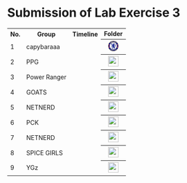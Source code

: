 # Submission of Lab Exercise 3

<table>
  <tr>
    <th>No.</th>
    <th>Group</th>
    <th>Timeline</th>
    <th>Folder</th>
  </tr>
  <tr>
    <td>1</td>
    <td>capybaraaa</td>
    <td></td>
    <th><a href="submissions/lab3/capybara"><img src="../../project/images/Chelsea_FC.svg.png" width="24px" height="24px"></a></th>
  </tr>
  <tr>
    <td>2</td>
    <td>PPG</td>
    <td></td>
    <th><a href="submissions/lab3"><img src="../../project/images/folder.png" width="24px" height="24px"></a></th>
  </tr>
  <tr>
    <td>3</td>
    <td>Power Ranger</td>
    <td></td>
    <th><a href="submissions/lab3"><img src="../../project/images/folder.png" width="24px" height="24px"></a></th>
  </tr>
  <tr>
    <td>4</td>
    <td>GOATS</td>
    <td></td>
    <th><a href="submissions/lab3"><img src="../../project/images/folder.png" width="24px" height="24px"></a></th>
  </tr>
    <tr>
    <td>5</td>
    <td>NETNERD</td>
    <td></td>
    <th><a href="submissions/lab3"><img src="../../project/images/folder.png" width="24px" height="24px"></a></th>
  </tr>
  </tr>
    <tr>
    <td>6</td>
    <td>PCK</td>
    <td></td>
    <th><a href="submissions/lab3/PCK"><img src="../../project/images/folder.png" width="24px" height="24px"></a></th>
  </tr>
  <tr>
    <td>7</td>
    <td>NETNERD</td>
    <td></td>
    <th><a href="submissions/lab3/YGz"><img src="../../project/images/folder.png" width="24px" height="24px"></a></th>
  <tr>
    <td>8</td>
    <td>SPICE GIRLS</td>
    <td></td>
    <th><a href="submissions/lab3/SPICEGIRLS"><img src="../../project/images/folder.png" width="24px" height="24px"></a></th>
  </tr>
   <tr>
    <td>9</td>
    <td>YGz</td>
    <td></td>
    <th><a href="submissions/lab3"><img src="../../project/images/folder.png" width="24px" height="24px"></a></th>
  </tr>
</table>
